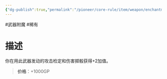 ```yaml
---
{"dg-publish":true,"permalink":"/pioneer/core-rule/item/weapon/enchantment/very-rare/b-2/"}
---
```


#武器附魔 #稀有 
# 描述
你在用此武器发动的攻击检定和伤害掷骰获得+2加值。


>**价格**：+1000GP
